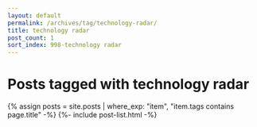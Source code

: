 ```yaml
---
layout: default
permalink: /archives/tag/technology-radar/
title: technology radar
post_count: 1
sort_index: 998-technology radar
---
```

<h1 class="page-heading">Posts tagged with technology radar</h1>
{% assign posts = site.posts | where_exp: "item", "item.tags contains page.title" -%}
{%- include post-list.html -%}
